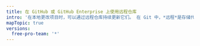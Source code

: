```yaml
---
title: 在 GitHub 或 GitHub Enterprise 上使用远程仓库
intro: '在本地更改项目时，可以通过远程仓库持续更新它们。 在 Git 中，*远程*是存储代码的服务器。 在您的情况中，该服务器是 {{ site.data.variables.product.prodname_dotcom }} 或 {{ site.data.variables.product.prodname_enterprise }} 上的仓库。'
mapTopic: true
versions:
  free-pro-team: '*'
---
```


